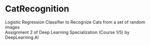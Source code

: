 # CatRecognition
Logistic Regression Classifier to Recognize Cats from a set of random images <br />
Assignment 2 of Deep Learning Specialization (Course 1/5) by DeepLearning.AI
